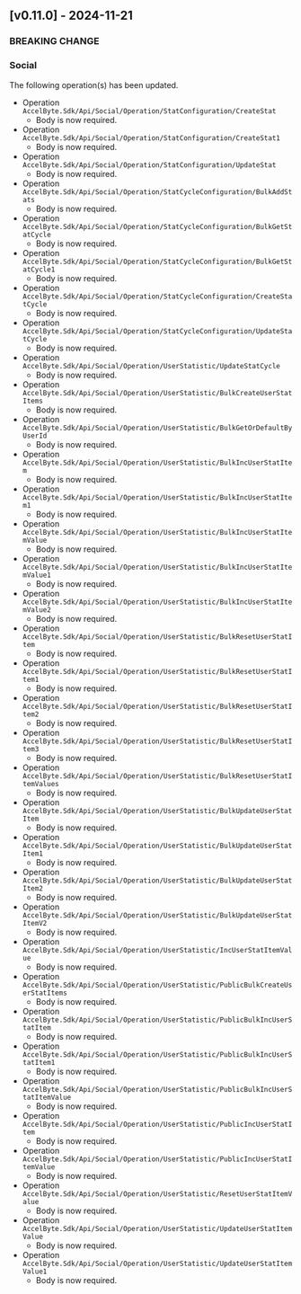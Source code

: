 <a name="v0.11.0"></a>
## [v0.11.0] - 2024-11-21

### BREAKING CHANGE

### Social

The following operation(s) has been updated.
- Operation `AccelByte.Sdk/Api/Social/Operation/StatConfiguration/CreateStat`
    - Body is now required.
- Operation `AccelByte.Sdk/Api/Social/Operation/StatConfiguration/CreateStat1`
    - Body is now required.
- Operation `AccelByte.Sdk/Api/Social/Operation/StatConfiguration/UpdateStat`
    - Body is now required.
- Operation `AccelByte.Sdk/Api/Social/Operation/StatCycleConfiguration/BulkAddStats`
    - Body is now required.
- Operation `AccelByte.Sdk/Api/Social/Operation/StatCycleConfiguration/BulkGetStatCycle`
    - Body is now required.
- Operation `AccelByte.Sdk/Api/Social/Operation/StatCycleConfiguration/BulkGetStatCycle1`
    - Body is now required.
- Operation `AccelByte.Sdk/Api/Social/Operation/StatCycleConfiguration/CreateStatCycle`
    - Body is now required.
- Operation `AccelByte.Sdk/Api/Social/Operation/StatCycleConfiguration/UpdateStatCycle`
    - Body is now required.
- Operation `AccelByte.Sdk/Api/Social/Operation/UserStatistic/UpdateStatCycle`
    - Body is now required.
- Operation `AccelByte.Sdk/Api/Social/Operation/UserStatistic/BulkCreateUserStatItems`
    - Body is now required.
- Operation `AccelByte.Sdk/Api/Social/Operation/UserStatistic/BulkGetOrDefaultByUserId`
    - Body is now required.
- Operation `AccelByte.Sdk/Api/Social/Operation/UserStatistic/BulkIncUserStatItem`
    - Body is now required.
- Operation `AccelByte.Sdk/Api/Social/Operation/UserStatistic/BulkIncUserStatItem1`
    - Body is now required.
- Operation `AccelByte.Sdk/Api/Social/Operation/UserStatistic/BulkIncUserStatItemValue`
    - Body is now required.
- Operation `AccelByte.Sdk/Api/Social/Operation/UserStatistic/BulkIncUserStatItemValue1`
    - Body is now required.
- Operation `AccelByte.Sdk/Api/Social/Operation/UserStatistic/BulkIncUserStatItemValue2`
    - Body is now required.
- Operation `AccelByte.Sdk/Api/Social/Operation/UserStatistic/BulkResetUserStatItem`
    - Body is now required.
- Operation `AccelByte.Sdk/Api/Social/Operation/UserStatistic/BulkResetUserStatItem1`
    - Body is now required.
- Operation `AccelByte.Sdk/Api/Social/Operation/UserStatistic/BulkResetUserStatItem2`
    - Body is now required.
- Operation `AccelByte.Sdk/Api/Social/Operation/UserStatistic/BulkResetUserStatItem3`
    - Body is now required.
- Operation `AccelByte.Sdk/Api/Social/Operation/UserStatistic/BulkResetUserStatItemValues`
    - Body is now required.
- Operation `AccelByte.Sdk/Api/Social/Operation/UserStatistic/BulkUpdateUserStatItem`
    - Body is now required.
- Operation `AccelByte.Sdk/Api/Social/Operation/UserStatistic/BulkUpdateUserStatItem1`
    - Body is now required.
- Operation `AccelByte.Sdk/Api/Social/Operation/UserStatistic/BulkUpdateUserStatItem2`
    - Body is now required.
- Operation `AccelByte.Sdk/Api/Social/Operation/UserStatistic/BulkUpdateUserStatItemV2`
    - Body is now required.
- Operation `AccelByte.Sdk/Api/Social/Operation/UserStatistic/IncUserStatItemValue`
    - Body is now required.
- Operation `AccelByte.Sdk/Api/Social/Operation/UserStatistic/PublicBulkCreateUserStatItems`
    - Body is now required.
- Operation `AccelByte.Sdk/Api/Social/Operation/UserStatistic/PublicBulkIncUserStatItem`
    - Body is now required.
- Operation `AccelByte.Sdk/Api/Social/Operation/UserStatistic/PublicBulkIncUserStatItem1`
    - Body is now required.
- Operation `AccelByte.Sdk/Api/Social/Operation/UserStatistic/PublicBulkIncUserStatItemValue`
    - Body is now required.
- Operation `AccelByte.Sdk/Api/Social/Operation/UserStatistic/PublicIncUserStatItem`
    - Body is now required.
- Operation `AccelByte.Sdk/Api/Social/Operation/UserStatistic/PublicIncUserStatItemValue`
    - Body is now required.
- Operation `AccelByte.Sdk/Api/Social/Operation/UserStatistic/ResetUserStatItemValue`
    - Body is now required.
- Operation `AccelByte.Sdk/Api/Social/Operation/UserStatistic/UpdateUserStatItemValue`
    - Body is now required.
- Operation `AccelByte.Sdk/Api/Social/Operation/UserStatistic/UpdateUserStatItemValue1`
    - Body is now required.
